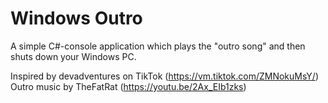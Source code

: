 # Windows Outro

A simple C#-console application which plays the "outro song" and then shuts down your Windows PC.

Inspired by devadventures on TikTok (https://vm.tiktok.com/ZMNokuMsY/) <br />
Outro music by TheFatRat (https://youtu.be/2Ax_EIb1zks)
